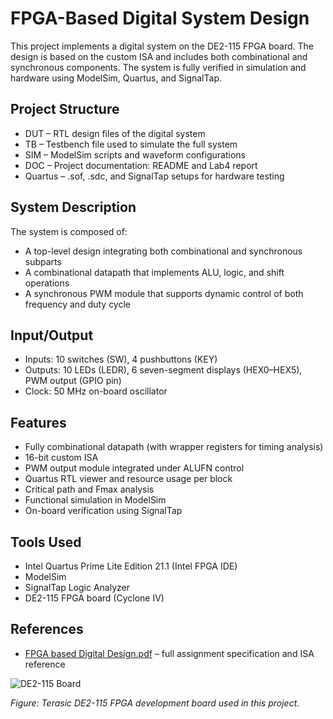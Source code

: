 # FPGA-Based Digital System Design

This project implements a digital system on the DE2-115 FPGA board. The design is based on the custom ISA and includes both combinational and synchronous components. The system is fully verified in simulation and hardware using ModelSim, Quartus, and SignalTap.

## Project Structure

- DUT – RTL design files of the digital system 
- TB – Testbench file used to simulate the full system
- SIM – ModelSim scripts and waveform configurations
- DOC – Project documentation: README and Lab4 report
- Quartus – .sof, .sdc, and SignalTap setups for hardware testing

## System Description

The system is composed of:
- A top-level design integrating both combinational and synchronous subparts
- A combinational datapath that implements ALU, logic, and shift operations
- A synchronous PWM module that supports dynamic control of both frequency and duty cycle

## Input/Output

- Inputs: 10 switches (SW), 4 pushbuttons (KEY)
- Outputs: 10 LEDs (LEDR), 6 seven-segment displays (HEX0–HEX5), PWM output (GPIO pin)
- Clock: 50 MHz on-board oscillator

## Features

- Fully combinational datapath (with wrapper registers for timing analysis)
- 16-bit custom ISA 
- PWM output module integrated under ALUFN control
- Quartus RTL viewer and resource usage per block
- Critical path and Fmax analysis
- Functional simulation in ModelSim
- On-board verification using SignalTap

## Tools Used

- Intel Quartus Prime Lite Edition 21.1 (Intel FPGA IDE)
- ModelSim 
- SignalTap Logic Analyzer
- DE2-115 FPGA board (Cyclone IV)

## References

- [FPGA based Digital Design.pdf](https://github.com/nyifvi1/FPGA-based-Digital-Design/blob/main/FPGA%20based%20Digital%20Design.pdf) – full assignment specification and ISA reference

![DE2-115 Board](https://www.researchgate.net/publication/323200897/figure/fig2/AS:735540924149760@1552378030524/Altera-DE2-115-FPGA-board.jpg)

*Figure: Terasic DE2-115 FPGA development board used in this project.*

